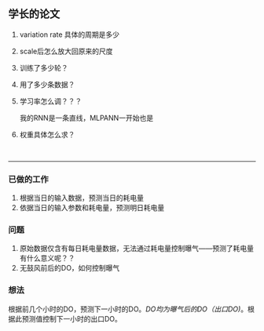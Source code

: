 ## 学长的论文

1. variation rate 具体的周期是多少
2. scale后怎么放大回原来的尺度
3. 训练了多少轮？
4. 用了多少条数据？
5. 学习率怎么调？？？
   
   我的RNN是一条直线，MLPANN一开始也是
6. 权重具体怎么求？

<br/>

***

### 已做的工作

1. 根据当日的输入数据，预测当日的耗电量
2. 依据当日的输入参数和耗电量，预测明日耗电量

### 问题

1. 原始数据仅含有每日耗电量数据，无法通过耗电量控制曝气——预测了耗电量有什么意义呢？？
2. 无鼓风前后的DO，如何控制曝气

### 想法

根据前几个小时的DO，预测下一小时的DO。*DO均为曝气后的DO（出口DO)*。根据此预测值控制下一小时的出口DO。
